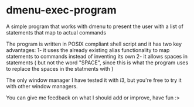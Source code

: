 # dmenu-exec-program
A simple program that works with dmenu to present the user with a list of statements that map to actual commands

The program is written in POSIX compliant shell script and it has two key advantages:
1- it uses the already existing alias functionality to map statements to commands instead of inventing its own
2- it allows spaces in statements ( but not the word "SPACE", since this is what the program uses to replace the spaces in the statments with )

The only window manager I have tested it with i3, but you're free to try it with other window managers.

You can give me feedback on what I should add or improve, have fun :>
